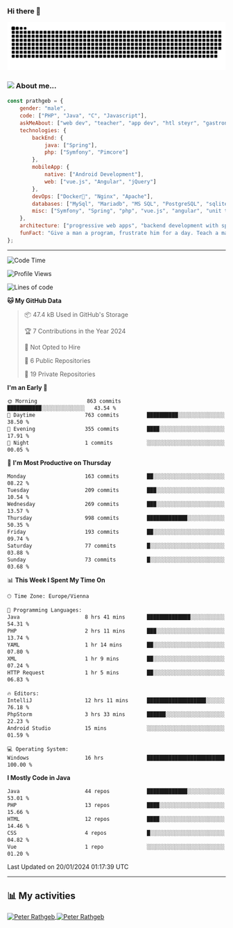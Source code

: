 ### Hi there 👋

<div align="center">
  <img  src="https://github.com/1999AZZAR/1999AZZAR/blob/main/resources/img/grid-snake.svg"
       alt="snake" />
</div>

### <img src="https://media.giphy.com/media/VgCDAzcKvsR6OM0uWg/giphy.gif" width="50"> About me...  

```javascript
const prathgeb = {
    gender: "male",
    code: ["PHP", "Java", "C", "Javascript"],
    askMeAbout: ["web dev", "teacher", "app dev", "htl steyr", "gastronaut"],
    technologies: {
        backEnd: {
            java: ["Spring"],
            php: ["Symfony", "Pimcore"]
        },
        mobileApp: {
            native: ["Android Development"],
            web: ["vue.js", "Angular", "jQuery"]
        },
        devOps: ["Docker🐳", "Nginx", "Apache"],
        databases: ["MySql", "Mariadb", "MS SQL", "PostgreSQL", "sqlite"],
        misc: ["Symfony", "Spring", "php", "vue.js", "angular", "unit testing", "ci/cd using github actions"]
    },
    architecture: ["progressive web apps", "backend development with spring", "backend development with symfony"],
    funFact: "Give a man a program, frustrate him for a day. Teach a man to program, frustrate him for a lifetime."
};
```

---
<!--START_SECTION:waka-->
![Code Time](http://img.shields.io/badge/Code%20Time-493%20hrs%2010%20mins-blue)

![Profile Views](http://img.shields.io/badge/Profile%20Views-0-blue)

![Lines of code](https://img.shields.io/badge/From%20Hello%20World%20I%27ve%20Written-2.5%20million%20lines%20of%20code-blue)

**🐱 My GitHub Data** 

> 📦 47.4 kB Used in GitHub's Storage 
 > 
> 🏆 7 Contributions in the Year 2024
 > 
> 🚫 Not Opted to Hire
 > 
> 📜 6 Public Repositories 
 > 
> 🔑 19 Private Repositories 
 > 
**I'm an Early 🐤** 

```text
🌞 Morning                863 commits         ███████████░░░░░░░░░░░░░░   43.54 % 
🌆 Daytime                763 commits         ██████████░░░░░░░░░░░░░░░   38.50 % 
🌃 Evening                355 commits         ████░░░░░░░░░░░░░░░░░░░░░   17.91 % 
🌙 Night                  1 commits           ░░░░░░░░░░░░░░░░░░░░░░░░░   00.05 % 
```
📅 **I'm Most Productive on Thursday** 

```text
Monday                   163 commits         ██░░░░░░░░░░░░░░░░░░░░░░░   08.22 % 
Tuesday                  209 commits         ███░░░░░░░░░░░░░░░░░░░░░░   10.54 % 
Wednesday                269 commits         ███░░░░░░░░░░░░░░░░░░░░░░   13.57 % 
Thursday                 998 commits         █████████████░░░░░░░░░░░░   50.35 % 
Friday                   193 commits         ██░░░░░░░░░░░░░░░░░░░░░░░   09.74 % 
Saturday                 77 commits          █░░░░░░░░░░░░░░░░░░░░░░░░   03.88 % 
Sunday                   73 commits          █░░░░░░░░░░░░░░░░░░░░░░░░   03.68 % 
```


📊 **This Week I Spent My Time On** 

```text
🕑︎ Time Zone: Europe/Vienna

💬 Programming Languages: 
Java                     8 hrs 41 mins       ██████████████░░░░░░░░░░░   54.31 % 
PHP                      2 hrs 11 mins       ███░░░░░░░░░░░░░░░░░░░░░░   13.74 % 
YAML                     1 hr 14 mins        ██░░░░░░░░░░░░░░░░░░░░░░░   07.80 % 
XML                      1 hr 9 mins         ██░░░░░░░░░░░░░░░░░░░░░░░   07.24 % 
HTTP Request             1 hr 5 mins         ██░░░░░░░░░░░░░░░░░░░░░░░   06.83 % 

🔥 Editors: 
IntelliJ                 12 hrs 11 mins      ███████████████████░░░░░░   76.18 % 
PhpStorm                 3 hrs 33 mins       ██████░░░░░░░░░░░░░░░░░░░   22.23 % 
Android Studio           15 mins             ░░░░░░░░░░░░░░░░░░░░░░░░░   01.59 % 

💻 Operating System: 
Windows                  16 hrs              █████████████████████████   100.00 % 
```

**I Mostly Code in Java** 

```text
Java                     44 repos            █████████████░░░░░░░░░░░░   53.01 % 
PHP                      13 repos            ████░░░░░░░░░░░░░░░░░░░░░   15.66 % 
HTML                     12 repos            ████░░░░░░░░░░░░░░░░░░░░░   14.46 % 
CSS                      4 repos             █░░░░░░░░░░░░░░░░░░░░░░░░   04.82 % 
Vue                      1 repo              ░░░░░░░░░░░░░░░░░░░░░░░░░   01.20 % 
```




 Last Updated on 20/01/2024 01:17:39 UTC
<!--END_SECTION:waka-->

---
  ## 📊 My activities
  <a href="https://github.com/prathgeb">
    <img width=450 height=170 align="center" alt="Peter Rathgeb" src="https://github-readme-stats.vercel.app/api?username=prathgeb&include_all_commits=true&count_private=true&theme=midnight-purple&show_icons=true&bg_color=0D1117&hide_border=true" />
  </a>
  <a href="https://github.com/prathgeb">
    <img align="center" alt="Peter Rathgeb" src="https://github-readme-stats.vercel.app/api/top-langs/?username=prathgeb&include_all_commits=true&count_private=true&theme=midnight-purple&show_icons=true&layout=compact&bg_color=0D1117&hide_border=true" />
  </a>
